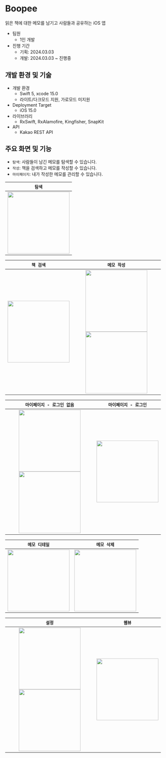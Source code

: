 # Boopee
읽은 책에 대한 메모를 남기고 사람들과 공유하는 iOS 앱

- 팀원
    - 1인 개발
- 진행 기간
    - 기획: 2024.03.03
    - 개발: 2024.03.03 ~ 진행중

## 개발 환경 및 기술
- 개발 환경
    - Swift 5, xcode 15.0
    - 라이트/다크모드 지원, 가로모드 미지원
- Deployment Target
    - iOS 15.0
- 라이브러리
    - RxSwift, RxAlamofire, Kingfisher, SnapKit
- API
    - Kakao REST API

## 주요 화면 및 기능
- `탐색`: 사람들이 남긴 메모를 탐색할 수 있습니다.
- `작성`: 책을 검색하고 메모를 작성할 수 있습니다.
- `마이페이지`: 내가 작성한 메모를 관리할 수 있습니다.

|`탐색`|
|:----:|
| <img src="https://github.com/yunjikimm/Boopee/assets/68881093/51f54260-250a-468b-b0be-96caf15f6ffd" width="200"> |

|`책 검색`|`메모 작성`|
|:----:|:----:|
| <img src="https://github.com/yunjikimm/Boopee/assets/68881093/45898e88-894c-4305-9857-8a86eb80f2c5" width="200"> | <img src="https://github.com/yunjikimm/Boopee/assets/68881093/2654160b-e2cd-4d3a-9c56-44610adc605d" width="200"> <img src="https://github.com/yunjikimm/Boopee/assets/68881093/5c95355c-7a6e-4c58-ac91-fde99db4293b" width="200"> |

|`마이페이지 - 로그인 없음`|`마이페이지 - 로그인`|
|:----:|:----:|
| <img src="https://github.com/yunjikimm/Boopee/assets/68881093/cd9a3dac-a5db-4f5d-b498-284e04c91011" width="200"> <img src="https://github.com/yunjikimm/Boopee/assets/68881093/836ba044-d508-487c-b181-8d3185176592" width="200"> | <img src="https://github.com/yunjikimm/Boopee/assets/68881093/62edd8f0-5a5d-42e2-99d1-ec32cd4f586b" width="200"> |

|`메모 디테일`|`메모 삭제`|
|:----:|:----:|
| <img src="https://github.com/yunjikimm/Boopee/assets/68881093/c709d6cc-3274-4b71-873b-b7c1cf8a7063" width="200"> | <img src="https://github.com/yunjikimm/Boopee/assets/68881093/2796f824-c1f4-4327-bb83-e73f99695fca" width="200"> |

|`설정`|`웹뷰`|
|:----:|:----:|
| <img src="https://github.com/yunjikimm/Boopee/assets/68881093/9a6801a2-f689-4bcb-9d01-fa580440706f" width="200"> <img src="https://github.com/yunjikimm/Boopee/assets/68881093/6a0fbeff-e930-4f8d-b473-2ebda5813db5" width="200"> | <img src="https://github.com/yunjikimm/Boopee/assets/68881093/a26879d4-6c00-48ba-ae57-0dedee17eadf" width="200"> |
